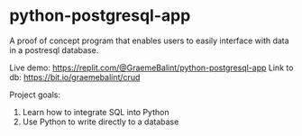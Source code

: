 # python-postgresql-app
A proof of concept program that enables users to easily interface with data in a postresql database. 

Live demo: https://replit.com/@GraemeBalint/python-postgresql-app
Link to db: https://bit.io/graemebalint/crud

Project goals:
1. Learn how to integrate SQL into Python
2. Use Python to write directly to a database
